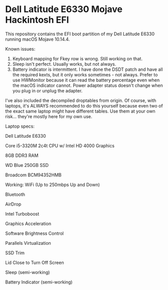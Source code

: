 # Dell Latitude E6330 Mojave Hackintosh EFI

This repository contains the EFI boot partition of my Dell Latitude E6330 running macOS Mojave 10.14.4.  

Known issues:
1. Keyboard mapping for Fkey row is wrong.  Still working on that.
2. Sleep isn't perfect.  Usually works, but not always.
3. Battery indicator is intermittent.  I have done the DSDT patch and have all the required kexts, but it only works sometimes - not always.  Prefer to use HWMonitor because it can read the battery percentage even when the macOS indicator cannot.  Power adapter status doesn't change when you plug in or unplug the adapter.

I've also included the decompiled droptables from origin.  Of course, with laptops, it's ALWAYS recommended to do this yourself because even two of the exact same laptop might have different tables.  Use them at your own risk... they're mostly here for my own use.

Laptop specs:

Dell Latitude E6330

Core i5-3320M 2c4t CPU w/ Intel HD 4000 Graphics

8GB DDR3 RAM

WD Blue 250GB SSD

Broadcom BCM94352HMB





Working:
WiFi (Up to 250mbps Up and Down)

Bluetooth

AirDrop

Intel Turboboost

Graphics Acceleration

Software Brightness Control

Parallels Virtualization

SSD Trim

Lid Close to Turn Off Screen

Sleep (semi-working)

Battery Indicator (semi-working)
